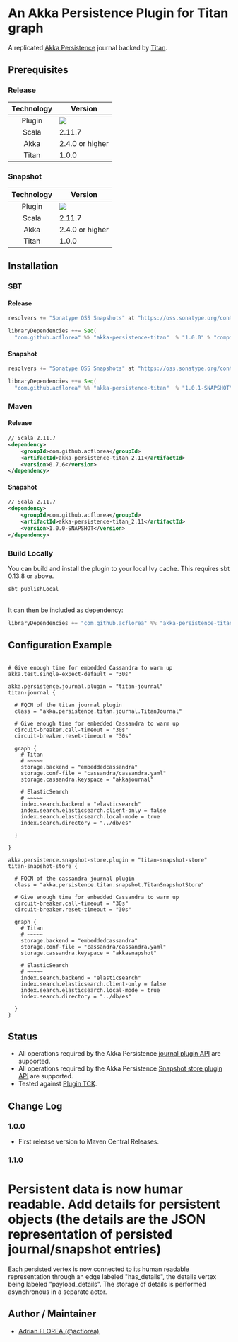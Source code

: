 # An Akka Persistence Plugin for Titan graph

A replicated [Akka Persistence](http://doc.akka.io/docs/akka/current/scala/persistence.html) journal backed by [Titan](http://titan.thinkaurelius.com/).

## Prerequisites

### Release

| Technology | Version                          |
| :--------: | -------------------------------- |
| Plugin     | [<img src="https://img.shields.io/maven-central/v/com.github.acflorea/akka-persistence-titan_2.11.svg?label=latest%20release%20for%202.11"/>](http://search.maven.org/#search%7cga%7c1%7cg%3a%22com.github.acflorea%22a%3a%22akka-persistence-titan_2.11%22)|
| Scala      | 2.11.7                           |
| Akka       | 2.4.0 or higher                  |
| Titan      | 1.0.0                            |

### Snapshot

| Technology | Version                          |
| :--------: | -------------------------------- |
| Plugin     | [<img src="https://img.shields.io/badge/latest%20snapshot%20for%202.11-1.0.1--SNAPSHOT-blue.svg"/>](https://oss.sonatype.org/content/repositories/snapshots/com/github/acflorea/akka-persistence-titan_2.11/1.0.1-SNAPSHOT/)
| Scala      | 2.11.7                           |
| Akka       | 2.4.0 or higher                  |
| Titan      | 1.0.0                            |

## Installation

### SBT

#### Release

```scala
resolvers += "Sonatype OSS Snapshots" at "https://oss.sonatype.org/content/repositories/releases"

libraryDependencies ++= Seq(
  "com.github.acflorea" %% "akka-persistence-titan"  % "1.0.0" % "compile")
```

#### Snapshot

```scala
resolvers += "Sonatype OSS Snapshots" at "https://oss.sonatype.org/content/repositories/snapshots"

libraryDependencies ++= Seq(
  "com.github.acflorea" %% "akka-persistence-titan"  % "1.0.1-SNAPSHOT" % "compile")
```

### Maven

#### Release

```XML
// Scala 2.11.7
<dependency>
    <groupId>com.github.acflorea</groupId>
    <artifactId>akka-persistence-titan_2.11</artifactId>
    <version>0.7.6</version>
</dependency>
```

#### Snapshot

```XML
// Scala 2.11.7
<dependency>
    <groupId>com.github.acflorea</groupId>
    <artifactId>akka-persistence-titan_2.11</artifactId>
    <version>1.0.0-SNAPSHOT</version>
</dependency>
```

### Build Locally

You can build and install the plugin to your local Ivy cache. This requires sbt 0.13.8 or above.

```scala
sbt publishLocal
```

<br/>It can then be included as dependency:

```scala
libraryDependencies += "com.github.acflorea" %% "akka-persistence-titan" % "1.0.1-SNAPSHOT"
```

## Configuration Example

```Roboconf

# Give enough time for embedded Cassandra to warm up
akka.test.single-expect-default = "30s"

akka.persistence.journal.plugin = "titan-journal"
titan-journal {

  # FQCN of the titan journal plugin
  class = "akka.persistence.titan.journal.TitanJournal"

  # Give enough time for embedded Cassandra to warm up
  circuit-breaker.call-timeout = "30s"
  circuit-breaker.reset-timeout = "30s"

  graph {
    # Titan
    # ~~~~~
    storage.backend = "embeddedcassandra"
    storage.conf-file = "cassandra/cassandra.yaml"
    storage.cassandra.keyspace = "akkajournal"

    # ElasticSearch
    # ~~~~~
    index.search.backend = "elasticsearch"
    index.search.elasticsearch.client-only = false
    index.search.elasticsearch.local-mode = true
    index.search.directory = "../db/es"

  }

}

akka.persistence.snapshot-store.plugin = "titan-snapshot-store"
titan-snapshot-store {

  # FQCN of the cassandra journal plugin
  class = "akka.persistence.titan.snapshot.TitanSnapshotStore"

  # Give enough time for embedded Cassandra to warm up
  circuit-breaker.call-timeout = "30s"
  circuit-breaker.reset-timeout = "30s"

  graph {
    # Titan
    # ~~~~~
    storage.backend = "embeddedcassandra"
    storage.conf-file = "cassandra/cassandra.yaml"
    storage.cassandra.keyspace = "akkasnapshot"

    # ElasticSearch
    # ~~~~~
    index.search.backend = "elasticsearch"
    index.search.elasticsearch.client-only = false
    index.search.elasticsearch.local-mode = true
    index.search.directory = "../db/es"

  }
}
```

## Status

* All operations required by the Akka Persistence [journal plugin API](http://doc.akka.io/docs/akka/current/scala/persistence.html#Journal_plugin_API) are supported.
* All operations required by the Akka Persistence [Snapshot store plugin API](http://doc.akka.io/docs/akka/current/scala/persistence.html#Snapshot_store_plugin_API) are supported.
* Tested against [Plugin TCK](http://doc.akka.io/docs/akka/current/scala/persistence.html#Plugin_TCK).

## Change Log

### 1.0.0

* First release version to Maven Central Releases.

### 1.1.0

# Persistent data is now humar readable. Add details for persistent objects (the details are the JSON representation of persisted journal/snapshot entries)
Each persisted vertex is now connected to its human readable representation through an edge labeled "has_details", the details vertex being labeled "payload_details".
The storage of details is performed asynchronous in a separate actor.

## Author / Maintainer

* [Adrian FLOREA (@acflorea)](https://github.com/acflorea)
